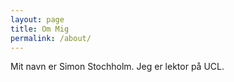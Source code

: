 ```yaml
---
layout: page
title: Om Mig
permalink: /about/
---
```


Mit navn er Simon Stochholm. Jeg er lektor på UCL.

